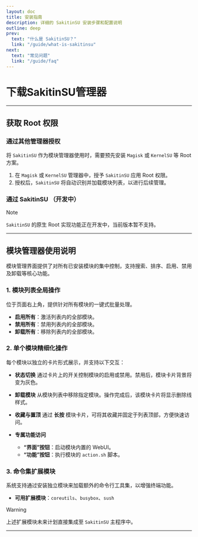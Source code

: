 ```yaml
---
layout: doc
title: 安装指南
description: 详细的 SakitinSU 安装步骤和配置说明
outline: deep
prev:
  text: "什么是 SakitinSU？"
  link: "/guide/what-is-sakitinsu"
next:
  text: "常见问题"
  link: "/guide/faq"
---
```


# 下载SakitinSU管理器

---
<Downloaded />


## 获取 Root 权限

### 通过其他管理器授权

将 `SakitinSU` 作为模块管理器使用时，需要预先安装 `Magisk` 或 `KernelSU` 等 Root 方案。

1.  在 `Magisk` 或 `KernelSU` 管理器中，授予 `SakitinSU` 应用 Root 权限。
2.  授权后，`SakitinSU` 将自动识别并加载模块列表，以进行后续管理。


### 通过 SakitinSU （开发中）

> [!NOTE]
> `SakitinSU` 的原生 Root 实现功能正在开发中，当前版本暂不支持。

-----


## 模块管理器使用说明

模块管理界面提供了对所有已安装模块的集中控制，支持搜索、排序、启用、禁用及卸载等核心功能。

### 1\. 模块列表全局操作

位于页面右上角，提供针对所有模块的一键式批量处理。

  * **启用所有**：激活列表内的全部模块。
  * **禁用所有**：禁用列表内的全部模块。
  * **卸载所有**：移除列表内的全部模块。

### 2\. 单个模块精细化操作

每个模块以独立的卡片形式展示，并支持以下交互：

  * **状态切换**
    通过卡片上的开关控制模块的启用或禁用。禁用后，模块卡片背景将变为灰色。

  * **卸载模块**
    从模块列表中移除指定模块。操作完成后，该模块卡片将显示删除线样式。

  * **收藏与置顶**
    通过 **长按** 模块卡片，可将其收藏并固定于列表顶部，方便快速访问。

  * **专属功能访问**
      * **“界面”按钮**：启动模块内置的 WebUI。
      * **“功能”按钮**：执行模块的 `action.sh` 脚本。

### 3\. 命令集扩展模块

系统支持通过安装独立模块来加载额外的命令行工具集，以增强终端功能。

  * **可用扩展模块**：`coreutils`、`busybox`、`sush`

> [!WARNING]
> 上述扩展模块未来计划直接集成至 `SakitinSU` 主程序中。
---